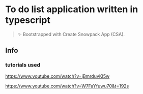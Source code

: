 # To do list application written in typescript

> ✨ Bootstrapped with Create Snowpack App (CSA).

## Info

### tutorials used

https://www.youtube.com/watch?v=jBmrduvKl5w

https://www.youtube.com/watch?v=W7FaYfuwu70&t=192s


